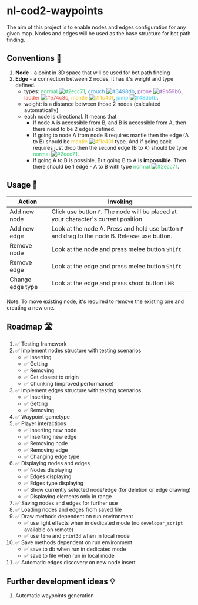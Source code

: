 # nl-cod2-waypoints

The aim of this project is to enable nodes and edges configuration for any given map. Nodes and edges will be used as the base structure for bot path finding.

## Conventions 🧐

1. **Node** - a point in 3D space that will be used for bot path finding
2. **Edge** - a connection between 2 nodes, it has it's weight and type defined.
    - types:
    <span style="color: rgb(46, 204, 113)">normal ![#2ecc71](https://placehold.co/12x12/2ecc71/2ecc71.png)</span>,
    <span style="color: rgb(52, 152, 219)">crouch ![#3498db](https://placehold.co/12x12/3498db/3498db.png)</span>,
    <span style="color: rgb(155, 89, 182)">prone ![#9b59b6](https://placehold.co/12x12/9b59b6/9b59b6.png)</span>,
    <span style="color: rgb(231, 76, 60)">ladder ![#e74c3c](https://placehold.co/12x12/e74c3c/e74c3c.png)</span>,
    <span style="color: rgb(241, 196, 15)">mantle ![#f1c40f](https://placehold.co/12x12/f1c40f/f1c40f.png)</span>,
    <span style="color: rgb(72, 219, 251)">jump ![#48dbfb](https://placehold.co/12x12/48dbfb/48dbfb.png)</span>.
    - weight: is a distance between those 2 nodes (calculated automatically)
    - each node is directional. It means that
        - If node A is accessible from B, and B is accessible from A, then there need to be 2 edges defined.
        - If going to node A from node B requires mantle then the edge (A to B) should be <span style="color: rgb(241, 196, 15)">mantle ![#f1c40f](https://placehold.co/12x12/f1c40f/f1c40f.png)</span> type. And if going back requires just drop then the second edge (B to A) should be type <span style="color: rgb(46, 204, 113)">normal ![#2ecc71](https://placehold.co/12x12/2ecc71/2ecc71.png)</span>. 
        - If going A to B is possible. But going B to A is **impossible**. Then there should be 1 edge - A to B with type <span style="color: rgb(46, 204, 113)">normal ![#2ecc71](https://placehold.co/12x12/2ecc71/2ecc71.png)</span>.

## Usage 🚀

| Action | Invoking |
| ----------- | ----------- |
| Add new node | Click use button `F`. The node will be placed at your character's current position. |
| Add new edge | Look at the node A. Press and hold use button `F` and drag to the node B. Release use button. |
| Remove node | Look at the node and press melee button `Shift` |
| Remove edge | Look at the edge and press melee button `Shift` |
| Change edge type | Look at the edge and press shoot button `LMB` |

Note: To move existing node, it's required to remove the existing one and creating a new one.

## Roadmap 🛣️

1. ✅ Testing framework
2. ✅ Implement nodes structure with testing scenarios
    - ✅ Inserting
    - ✅ Getting
    - ✅ Removing
    - ✅ Get closest to origin
    - ✅ Chunking (improved performance)
3. ✅ Implement edges structure with testing scenarios
    - ✅ Inserting
    - ✅ Getting
    - ✅ Removing
4. ✅ Waypoint gametype
5. ✅ Player interactions
    - ✅ Inserting new node
    - ✅ Inserting new edge
    - ✅ Removing node
    - ✅ Removing edge
    - ✅ Changing edge type
6. ✅ Displaying nodes and edges
    - ✅ Nodes displaying
    - ✅ Edges displaying
    - ✅ Edges type displaying
    - ✅ Show currently selected node/edge (for deletion or edge drawing)
    - ✅ Displaying elements only in range
7. ✅ Saving nodes and edges for further use
8. ✅ Loading nodes and edges from saved file
9. ✅ Draw methods dependent on run environment
    - ✅ use light effects when in dedicated mode (no `developer_script` available on remote)
    - ✅ use `line` and `print3d` when in local mode
10. ✅ Save methods dependent on run environment
    - ✅ save to db when run in dedicated mode
    - ✅ save to file when run in local mode
11. ✅ Automatic edges discovery on new node insert

## Further development ideas 💡

1. Automatic waypoints generation